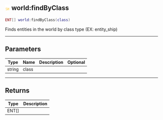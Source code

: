 ## ![shared](.gitbook/assets/shared.png) world:findByClass


```lua
ENT[] world:findByClass(class)
```

Finds entities in the world by class type (EX: entity_ship)


------
## Parameters

| Type   | Name | Description              | Optional |
| ------ | ---- | ------------------------ | -------: |
| string | class |  |  |

------
## Returns

| Type | Description |
| ---- | ----------: |
| ENT[] |  |

